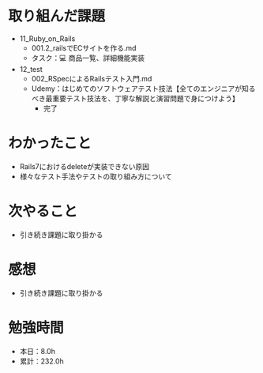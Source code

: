 # 取り組んだ課題
* 11_Ruby_on_Rails
  * 001.2_railsでECサイトを作る.md
  * タスク：💻 商品一覧、詳細機能実装
* 12_test
  * 002_RSpecによるRailsテスト入門.md
  * Udemy：はじめてのソフトウェアテスト技法【全てのエンジニアが知るべき最重要テスト技法を、丁寧な解説と演習問題で身につけよう】
    * 完了

# わかったこと
* Rails7におけるdeleteが実装できない原因
* 様々なテスト手法やテストの取り組み方について

# 次やること
* 引き続き課題に取り掛かる

# 感想
* 引き続き課題に取り掛かる

# 勉強時間
* 本日：8.0h
* 累計：232.0h
